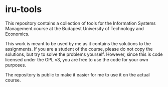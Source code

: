 # iru-tools

This repository contains a collection of tools for the Information Systems Management course at the Budapest University of Technology and Economics.

This work is meant to be used by me as it contains the solutions to the assignments. If you are a student of the course, please do not copy the solutions, but try to solve the problems yourself.
However, since this is code licensed under the GPL v3, you are free to use the code for your own purposes.

The repository is public to make it easier for me to use it on the actual course.
